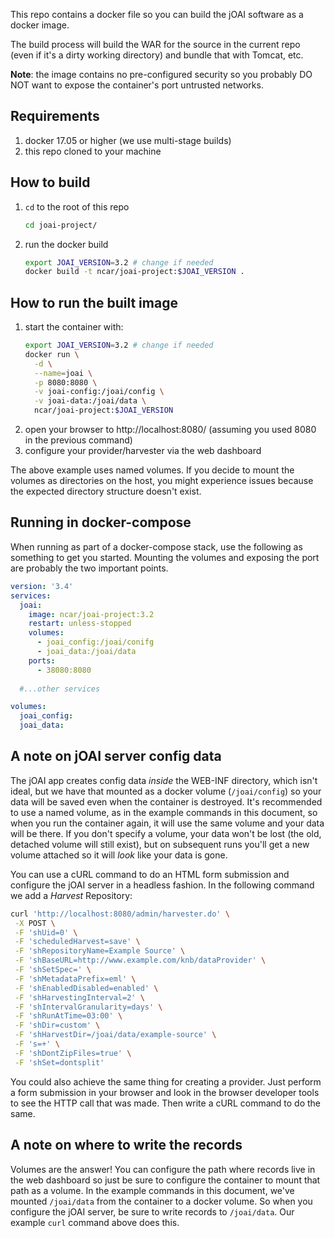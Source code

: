 This repo contains a docker file so you can build the jOAI software as a docker image.

The build process will build the WAR for the source in the current repo (even if it's
a dirty working directory) and bundle that with Tomcat, etc.

**Note**: the image contains no pre-configured security so you probably DO NOT want to
expose the container's port untrusted networks.

## Requirements

  1. docker 17.05 or higher (we use multi-stage builds)
  1. this repo cloned to your machine

## How to build

  1. `cd` to the root of this repo
       ```bash
       cd joai-project/
       ```
  1. run the docker build
       ```bash
       export JOAI_VERSION=3.2 # change if needed
       docker build -t ncar/joai-project:$JOAI_VERSION .
       ```


## How to run the built image

  1. start the container with:
      ```bash
      export JOAI_VERSION=3.2 # change if needed
      docker run \
        -d \
        --name=joai \
        -p 8080:8080 \
        -v joai-config:/joai/config \
        -v joai-data:/joai/data \
        ncar/joai-project:$JOAI_VERSION
      ```
  1. open your browser to http://localhost:8080/ (assuming you used 8080 in the previous command)
  1. configure your provider/harvester via the web dashboard

The above example uses named volumes. If you decide to mount the volumes as directories on the host, you might experience
issues because the expected directory structure doesn't exist.


## Running in docker-compose

When running as part of a docker-compose stack, use the following as something to get you started.
Mounting the volumes and exposing the port are probably the two important points.

```yaml
version: '3.4'
services:
  joai:
    image: ncar/joai-project:3.2
    restart: unless-stopped
    volumes:
      - joai_config:/joai/conifg
      - joai_data:/joai/data
    ports:
      - 38080:8080
  
  #...other services

volumes:
  joai_config:
  joai_data:
```


## A note on jOAI server config data
The jOAI app creates config data *inside* the WEB-INF directory, which isn't ideal, but we have that mounted
as a docker volume (`/joai/config`) so your data will be saved even when the container is destroyed.
It's recommended to use a named volume, as in the example commands in this document, so when you run the
container again, it will use the same volume and your data will be there.
If you don't specify a volume, your data won't be lost (the old, detached volume will still exist), but on
subsequent runs you'll get a new volume attached so it will *look* like your data is gone.

You can use a cURL command to do an HTML form submission and configure the jOAI server in a headless fashion.
In the following command we add a *Harvest* Repository:
```bash
curl 'http://localhost:8080/admin/harvester.do' \
 -X POST \
 -F 'shUid=0' \
 -F 'scheduledHarvest=save' \
 -F 'shRepositoryName=Example Source' \
 -F 'shBaseURL=http://www.example.com/knb/dataProvider' \
 -F 'shSetSpec=' \
 -F 'shMetadataPrefix=eml' \
 -F 'shEnabledDisabled=enabled' \
 -F 'shHarvestingInterval=2' \
 -F 'shIntervalGranularity=days' \
 -F 'shRunAtTime=03:00' \
 -F 'shDir=custom' \
 -F 'shHarvestDir=/joai/data/example-source' \
 -F 's=+' \
 -F 'shDontZipFiles=true' \
 -F 'shSet=dontsplit'
```

You could also achieve the same thing for creating a provider. Just perform a form submission in your browser
and look in the browser developer tools to see the HTTP call that was made. Then write a cURL command to do the same.

## A note on where to write the records
Volumes are the answer! You can configure the path where records live in the web dashboard so just be sure to configure
the container to mount that path as a volume. In the example commands in this document, we've mounted `/joai/data` from
the container to a docker volume. So when you configure the jOAI server, be sure to write records to `/joai/data`.
Our example `curl` command above does this.
